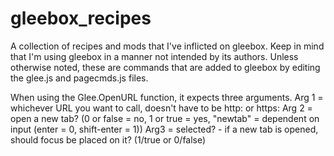 # gleebox_recipes
A collection of recipes and mods that I've inflicted on gleebox.  Keep in mind that I'm using gleebox in a manner not intended by its authors.  Unless otherwise noted, these are commands that are added to gleebox by editing the glee.js and pagecmds.js files.

When using the Glee.OpenURL function, it expects three arguments.
 Arg 1 = whichever URL you want to call, doesn't have to be http: or https:
 Arg 2 = open a new tab? (0 or false = no, 1 or true = yes, "newtab" = dependent on input (enter = 0, shift-enter = 1))
 Arg3 = selected? - if a new tab is opened, should focus be placed on it?  (1/true or 0/false)
